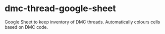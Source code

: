 # dmc-thread-google-sheet
Google Sheet to keep inventory of DMC threads. Automatically colours cells based on DMC code.
